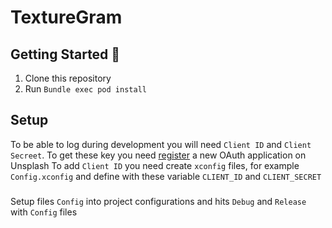 #  TextureGram

## Getting Started 🚀
1. Clone this repository
1. Run `Bundle exec pod install` 

## Setup 
To be able to log during development you will need `Client ID` and `Client Secreet`. To get these key you need [register](https://unsplash.com/oauth/applications) a new OAuth application on Unsplash
To add `Client ID`  you need create `xconfig` files, for example `Config.xconfig` and define with these variable  `CLIENT_ID` and `CLIENT_SECRET` 
### 
Setup files `Config` into project configurations and hits `Debug` and `Release` with `Config` files


